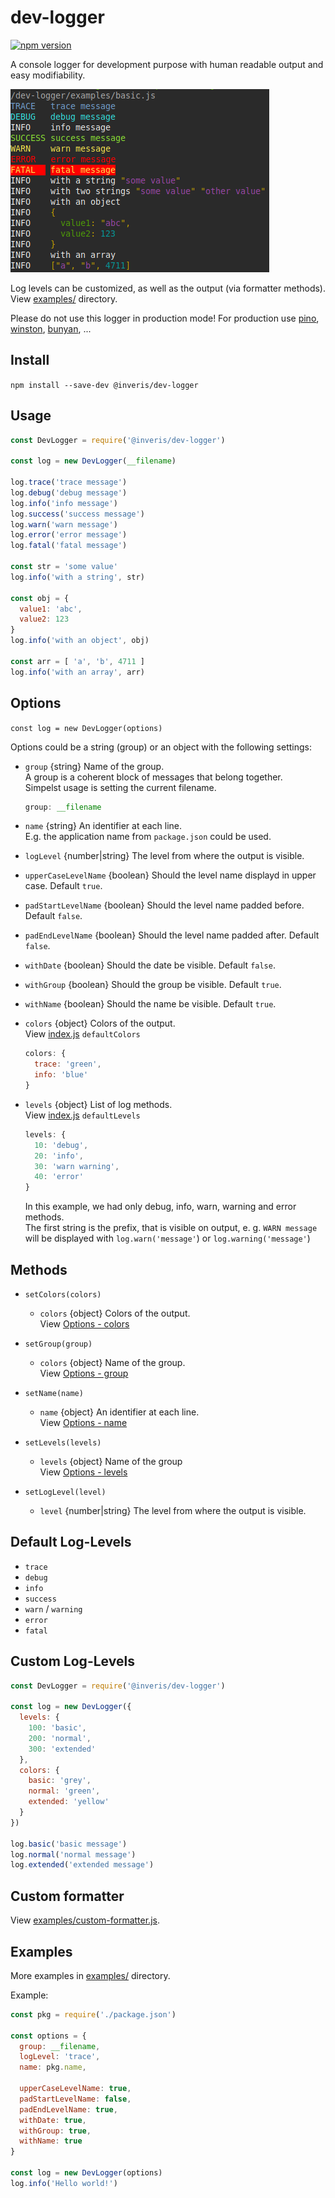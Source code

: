 # dev-logger

[![npm version](https://badge.fury.io/js/%40inveris%2Fdev-logger.svg)](https://badge.fury.io/js/%40inveris%2Fdev-logger)

A console logger for development purpose with human readable output and easy modifiability.

![](./fixtures/example1.png)

Log levels can be customized, as well as the output (via formatter methods). View [examples/](./examples/) directory.

Please do not use this logger in production mode! For production use [pino](https://github.com/pinojs/pino), [winston](https://github.com/winstonjs/winston), [bunyan](https://github.com/trentm/node-bunyan), ...



## Install

`npm install --save-dev @inveris/dev-logger`



## Usage

```js
const DevLogger = require('@inveris/dev-logger')

const log = new DevLogger(__filename)

log.trace('trace message')
log.debug('debug message')
log.info('info message')
log.success('success message')
log.warn('warn message')
log.error('error message')
log.fatal('fatal message')

const str = 'some value'
log.info('with a string', str)

const obj = {
  value1: 'abc',
  value2: 123
}
log.info('with an object', obj)

const arr = [ 'a', 'b', 4711 ]
log.info('with an array', arr)
```



## Options

`const log = new DevLogger(options)`

Options could be a string (group) or an object with the following settings:


* <a name="group"></a>`group` {string} Name of the group.\
  A group is a coherent block of messages that belong together.\
  Simpelst usage is setting the current filename.

  ```js
  group: __filename
  ```

* <a name="name"></a>`name` {string} An identifier at each line.\
  E.g. the application name from `package.json` could be used.

* `logLevel` {number|string} The level from where the output is visible.

* `upperCaseLevelName` {boolean} Should the level name displayd in upper case. Default `true`.

* `padStartLevelName` {boolean} Should the level name padded before. Default `false`.

* `padEndLevelName` {boolean} Should the level name padded after. Default `false`.

* `withDate` {boolean} Should the date be visible. Default `false`.

* `withGroup` {boolean} Should the group be visible. Default `true`.

* `withName` {boolean} Should the name be visible. Default `true`.

* <a name="colors"></a>`colors` {object} Colors of the output.\
  View [index.js](./lib/index.js) `defaultColors`

  ```js
  colors: {
    trace: 'green',
    info: 'blue'
  }
  ```

* <a name="levels"></a>`levels` {object} List of log methods.\
  View [index.js](./lib/index.js) `defaultLevels`

  ```js
  levels: {
    10: 'debug',
    20: 'info',
    30: 'warn warning',
    40: 'error'
  }
  ```

  In this example, we had only debug, info, warn, warning and error methods.\
  The first string is the prefix, that is visible on output, e. g. `WARN message` will be displayed with `log.warn('message'`) or `log.warning('message'`)



## Methods

* `setColors(colors)`
  * `colors` {object} Colors of the output.\
    View [Options - colors](#colors)

* `setGroup(group)`
  * `colors` {object} Name of the group.\
    View [Options - group](#group)

* `setName(name)`
  * `name` {object} An identifier at each line.\
    View [Options - name](#name)

* `setLevels(levels)`
  * `levels` {object} Name of the group\
    View [Options - levels](#levels)

* `setLogLevel(level)`
  * `level` {number|string} The level from where the output is visible.



## Default Log-Levels

* `trace`
* `debug`
* `info`
* `success`
* `warn` / `warning`
* `error`
* `fatal`




## Custom Log-Levels

```js
const DevLogger = require('@inveris/dev-logger')

const log = new DevLogger({
  levels: {
    100: 'basic',
    200: 'normal',
    300: 'extended'
  },
  colors: {
    basic: 'grey',
    normal: 'green',
    extended: 'yellow'
  }
})

log.basic('basic message')
log.normal('normal message')
log.extended('extended message')
```



## Custom formatter

View [examples/custom-formatter.js](./examples/custom-formatter.js).



## Examples

More examples in [examples/](./examples/) directory.

Example:

```js
const pkg = require('./package.json')

const options = {
  group: __filename,
  logLevel: 'trace',
  name: pkg.name,

  upperCaseLevelName: true,
  padStartLevelName: false,
  padEndLevelName: true,
  withDate: true,
  withGroup: true,
  withName: true
}

const log = new DevLogger(options)
log.info('Hello world!')
```
